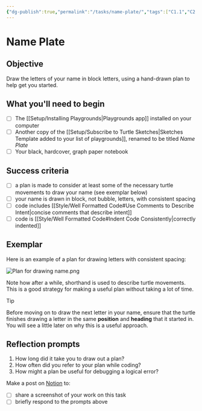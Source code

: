 ```yaml
---
{"dg-publish":true,"permalink":"/tasks/name-plate/","tags":["C1.1","C2.4","C2.6"],"dgHomeLink":true}
---
```


# Name Plate
## Objective

Draw the letters of your name in block letters, using a hand-drawn plan to help get you started.
## What you'll need to begin

- [ ] The [[Setup/Installing Playgrounds\|Playgrounds app]] installed on your computer
- [ ] Another copy of the [[Setup/Subscribe to Turtle Sketches\|Sketches Template added to your list of playgrounds]], renamed to be titled *Name Plate*
- [ ] Your black, hardcover, graph paper notebook
## Success criteria

- [ ] a plan is made to consider at least some of the necessary turtle movements to draw your name (see exemplar below)
- [ ] your name is drawn in block, not bubble, letters, with consistent spacing
- [ ] code includes [[Style/Well Formatted Code#Use Comments to Describe Intent\|concise comments that describe intent]]
- [ ] code is [[Style/Well Formatted Code#Indent Code Consistently\|correctly indented]]
## Exemplar

Here is an example of a plan for drawing letters with consistent spacing:

![Plan for drawing name.png](/img/user/Media/Plan%20for%20drawing%20name.png)

Note how after a while, shorthand is used to describe turtle movements. This is a good strategy for making a useful plan without taking a lot of time.

> [!TIP]
> Before moving on to draw the next letter in your name, ensure that the turtle finishes drawing a letter in the same **position** and **heading** that it started in. You will see a little later on why this is a useful approach.
## Reflection prompts

1. How long did it take you to draw out a plan?
2. How often did you refer to your plan while coding?
3. How might a plan be useful for debugging a logical error?

Make a post on [Notion](https://notion.so) to:
- [ ] share a screenshot of your work on this task
- [ ] briefly respond to the prompts above